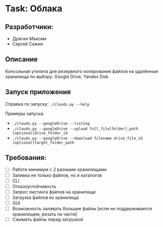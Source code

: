 # Task: Облака

## Разработчики:
- Дрягин Максим
- Сергей Сажин

## Описание
Консольная утилита для резервного копирования файлов на удалённые хранилища по выбору: Google Drive, Yandex Disk

## Запуск приложения
Справка по запуску: `./clouds.py --help`

Примеры запуска: 
- `./clouds.py --googleDrive --listing`
- `./clouds.py --googleDrive --upload full_file[folder]_path [optional]drive_folder_id`
- `./clouds.py --googleDrive --download filename drive_file_id [optional]target_folder_path`

## Требования:
- [ ] Работа минимум с 2 разными хранилищами
- [ ] Заливка не только файлов, но и каталогов
- [ ] CLI
- [ ] Отказоустойчивость
- [ ] Запрос листинга файлов на хранилище
- [ ] Загрузка файлов из хранилища
- [ ] GUI
- [ ] Возможность заливать большие файлы [если не поддерживается хранилищем, резать на части]
- [ ] Сжимать файлы перед загрузкой
